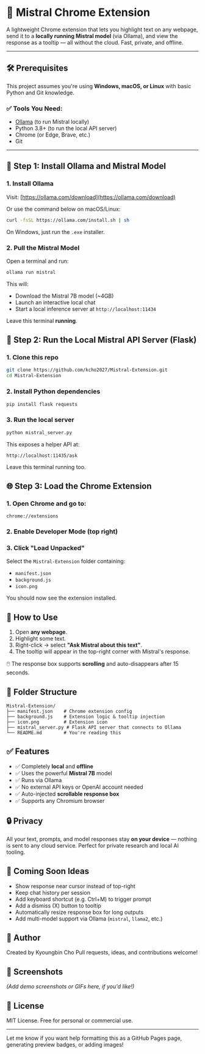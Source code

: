 # 🧠 Mistral Chrome Extension

A lightweight Chrome extension that lets you highlight text on any webpage, send it to a **locally running Mistral model** (via Ollama), and view the response as a tooltip — all without the cloud. Fast, private, and offline.

---

## 🛠️ Prerequisites

This project assumes you're using **Windows, macOS, or Linux** with basic Python and Git knowledge.

### ✅ Tools You Need:

- [Ollama](https://ollama.com) (to run Mistral locally)
- Python 3.8+ (to run the local API server)
- Chrome (or Edge, Brave, etc.)
- Git

---

## 🚀 Step 1: Install Ollama and Mistral Model

### 1. Install Ollama

Visit: [https://ollama.com/download](https://ollama.com/download)

Or use the command below on macOS/Linux:

```bash
curl -fsSL https://ollama.com/install.sh | sh
```

On Windows, just run the `.exe` installer.

### 2. Pull the Mistral Model

Open a terminal and run:

```bash
ollama run mistral
```

This will:

- Download the Mistral 7B model (~4GB)
- Launch an interactive local chat
- Start a local inference server at `http://localhost:11434`

Leave this terminal **running**.

## 🧠 Step 2: Run the Local Mistral API Server (Flask)

### 1. Clone this repo

```bash
git clone https://github.com/kcho2027/Mistral-Extension.git
cd Mistral-Extension
```

### 2. Install Python dependencies

```bash
pip install flask requests
```

### 3. Run the local server

```bash
python mistral_server.py
```

This exposes a helper API at:

```
http://localhost:11435/ask
```

Leave this terminal running too.

## 🌐 Step 3: Load the Chrome Extension

### 1. Open Chrome and go to:

```
chrome://extensions
```

### 2. Enable Developer Mode (top right)

### 3. Click **"Load Unpacked"**

Select the `Mistral-Extension` folder containing:

- `manifest.json`
- `background.js`
- `icon.png`

You should now see the extension installed.

## 🧪 How to Use

1. Open **any webpage**.
2. Highlight some text.
3. Right-click → select **"Ask Mistral about this text"**.
4. The tooltip will appear in the top-right corner with Mistral's response.

🖱️ The response box supports **scrolling** and auto-disappears after 15 seconds.

## 📂 Folder Structure

```
Mistral-Extension/
├── manifest.json    # Chrome extension config
├── background.js    # Extension logic & tooltip injection
├── icon.png         # Extension icon
├── mistral_server.py # Flask API server that connects to Ollama
└── README.md        # You're reading this
```

## ✅ Features

- ✅ Completely **local** and **offline**
- ✅ Uses the powerful **Mistral 7B** model
- ✅ Runs via Ollama
- ✅ No external API keys or OpenAI account needed
- ✅ Auto-injected **scrollable response box**
- ✅ Supports any Chromium browser

## 🔒 Privacy

All your text, prompts, and model responses stay **on your device** — nothing is sent to any cloud service. Perfect for private research and local AI tooling.

## 🧩 Coming Soon Ideas

- Show response near cursor instead of top-right
- Keep chat history per session
- Add keyboard shortcut (e.g. Ctrl+M) to trigger prompt
- Add a dismiss (X) button to tooltip
- Automatically resize response box for long outputs
- Add multi-model support via Ollama (`mistral`, `llama2`, etc.)

## 🙌 Author

Created by Kyoungbin Cho
Pull requests, ideas, and contributions welcome!

## 📸 Screenshots

_(Add demo screenshots or GIFs here, if you'd like!)_

## 📜 License

MIT License. Free for personal or commercial use.

---

Let me know if you want help formatting this as a GitHub Pages page, generating preview badges, or adding images!
